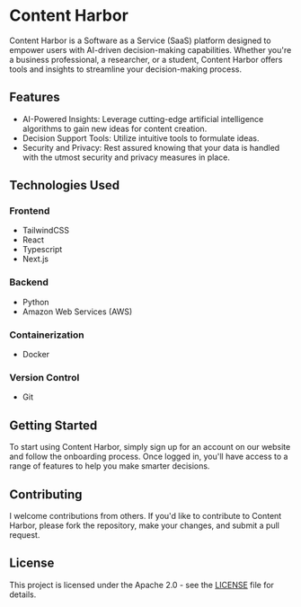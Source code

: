 # Content Harbor
Content Harbor is a Software as a Service (SaaS) platform designed to empower users with AI-driven decision-making capabilities. Whether you're a business professional, a researcher, or a student, Content Harbor offers tools and insights to streamline your decision-making process.

## Features
- AI-Powered Insights: Leverage cutting-edge artificial intelligence algorithms to gain new ideas for content creation.
- Decision Support Tools: Utilize intuitive tools to formulate ideas.
- Security and Privacy: Rest assured knowing that your data is handled with the utmost security and privacy measures in place.

## Technologies Used
### Frontend
- TailwindCSS
- React
- Typescript
- Next.js
### Backend
- Python
- Amazon Web Services (AWS)
### Containerization
- Docker
### Version Control
- Git

## Getting Started
To start using Content Harbor, simply sign up for an account on our website and follow the onboarding process. Once logged in, you'll have access to a range of features to help you make smarter decisions.

## Contributing
I welcome contributions from others. If you'd like to contribute to Content Harbor, please fork the repository, make your changes, and submit a pull request.

## License
This project is licensed under the Apache 2.0 - see the [LICENSE](LICENSE) file for details.
